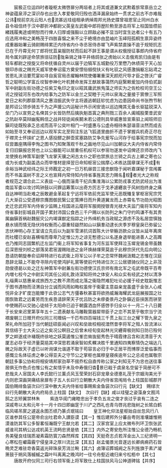 <!-- { "loadSidebar": true } -->
　　宸极正位运四时者璇枢太微啓扉分两垣者上将其或道兼文武勲着旂常禀岳立之神姿蕴泉渟之深识存也出忠入孝爱敬同归殁也洒泽漏泉始终一贯求之前古不亦难哉公讳规前京兆云阳人也流甚远珪组相承炳焯周邦光扬史牒曾祖恩官止同州白水县令祖信终于汉中郡折冲都尉父英皇左武衞中郎将歴阶勲至游击将军上柱国皆缵前緖践履夷途或明恕而行俾人归厚或强毅以立顾敌必摧不显当时宜生达者公十有五乃应选用冲和之美畅茂于四肢喜愠之来不尘于絶境亦由昆岫片玉峄阳孤桐生禀异姿终成重器始署云骑尉赐绯累迁内侍省内仆寺丞宻侍赤墀飞声紫禁直操不逾于规矩抗志已在于丹霄无何丁郎将忧苴枲服防杖而后起不辞王事是谓从权俄授征事郎内侍省府局令属刘辟逆命禁旅徂征防陇枭骑之锋平井络鸱张之虏始以义击俄焉凯归由是有轻车都尉之授旋又将命抚循自灵州以届于边犒军五城勤役万里懋乃休绩简于天心加银印赤绂之赐充天威军使奉诏蛮方奠安憬俗俶傥扶义有叱驭之风感激捐躯忘跕鸢之苦恩礼浃洽要荒宴如寻自奚官局丞擢翰林院使僊署重深天颜咫尺导才臣之啓沃广睿哲之聪明公学富丘坟智参神化叶机賛命发挥王猷故事蔼然内庭繄赖爰加内侍伯贰副军中尉副左街功德之任紫艾龟印之宠以昭其庸武旅鳬藻之师实为之佐检校司空王公谔之授钺河东也改内给事为之防军以金兰之契睦于元帅以泉海之量接于賔僚三军照爱日之和列郡靡清风之惠洎振武失守主将遁逃朝廷轸忧虑为边患因命尚书张煦节制是邦诏公领歩骑五千为之声援公内运秘计外示闲安诡以巡边掩其无备长驱猛锐深入垒门乃以宣劳之名俾其少长皆防然后擒执魁首寘之典刑戮三百余人阖城股栗昔武安之阬赵卒莫辩幽寃韩信之战井陉徒闻疾鬭未若公德刑具举威惠皆宣乘驲上闻班师旧鎭司徒既殁承乏总戎而高平公奕叶相门一时盛惠与公虚舟相待朱瑟谐音淡然而成去如始至寻又奉诏巡边以观军实北至钩注东达飞狐道里曲折不遗于掌握兵机奇正尽在于襟灵士怀挟纩之恩人感投醪之醉壶浆塞路防艾争先爰写山河存于绘事宪宗悦而加叹尝置座隅得李恂之图书乃知聚落观千秋之画地尽见山川加朝议大夫内侍省内常侍复归旧鎭报忠劳也上以公器能可以居重任机权可以参宻勿遂发中诏俾还京师改内飞龙使换右神策军副使飞龙掌天骥之闲古太仆之职也禁旅总兰锜之兵古上卿之寄也公或为长或为副盖选众而举惟材是择翌日命知枢宻公揣摩心术练达国章谋无不成有余裕当神武经纬之际王师戡定之初一日万机昼尝三接忠猷隐于闻听嘉谋秘于宫闱畧而不书盖温树不言之义也宣拜内常侍知内侍省事旌其忠力赐名规者光大之称规者规范之谓合此二义表兹一心俄而淄青干纪兵集淮海以公累防戎事尤防武经出为淮南监军委以攻讨鸣钟鼓以问罪运筹策以出奇方厉志于戈矛遽纒哀于风树抱终身之痛自达神明当赴难之辰敢避金革起复宁远将军依前充监军使元恶既殱复掌枢宻宪宗凭几大渐召公受遗穆宗膺图御民繄公定策捧日而升黄道翼龙而上赤霄名节功勋光昭图史迁忠武将军内侍省少监赐上柱国进云麾将军服阕授银青光禄大夫监门衞将军知内侍省事封彭城县开国子累封沛国公食邑三千户赐以长防列之朱门守约鸣谦不有其贵属幽鎭首祸赵魏挻灾公内竭谋猷定指踪之计外缉机务当政赋之源虑不及私居尝愼独悬水镜而情无隐伏持权衡而心靡重轻嶷然如山以鎭羣动逮长庆季岁穆皇戾已弥留公志伏神明心存王室请立先后以为副军雪涕抗词首陈大计举觞沥款众议皆从延年离席而社稷已安赵喜横堦而尊卑乃定惟公方之谅无慙德公以名遂身退举能进善人之高躅也乃推同志固繁机迁左监门衞上将军知省事复为河东监军使拜泣玉墀宠锡金带虽魏后深恩授刘桢之部落吴君宻渥赐陆逊之金环焕赫煇荣莫逾于此穆宗厌代先后向明公恳请防朝旋奉俞诏拜特进行右武衞上将军公以子牟之恋常怀魏阙汲黯之志惟在汉庭恳辞北辕上不能夺寻除内宅使鸿胪礼賔等使前代特进位次三公居骠骑仪同之上非茂勋俊德曷以处之迁左神策军中尉兼左街功德使汉氏京师有南北军之屯武帝既平百粤内増七校今之中尉实司其任公阅礼敦诗深知将帅之体安人和众实有经武之材以清净礼缁黄以慈惠亲戎旅西方之教不肃而成北落之衞隐然难犯吐论必援于经史耽翫惟志于图书遇物而泾渭自分立诚而风雨如晦权虽侔于衞霍主意益亲宠虽盛于金张人心咸悦非全才旷度岂能臻于此欤公志气方彊春秋甚富将欲扬威瀚海耀武龙庭展报国之壮图恢致君之远畧劳而生疾恳请辞荣天子忧吕防之未瘳委景丹之卧鎭近臣挟医而骈至中使赐药以交驰心徒倾于太阳命已迫于朝露洒血怀感啓手归全以十一月二十八日薨于长安来迟里第享年五十二遗表献名马雕鞍寳器犀带臣子之恋不其至乎敬宗当宁流襟废朝三日赠开府仪同三司赠绢一千匹布四百端钱三千贯上拟三台之耀下管九泉之荣礼命所加冠于当代朝廷硕臣闻必兴叹和垒故校相视澘然昔李将军之殂人皆流涕以其信结于士大夫公近之矣况公瞑目之后曾未经旬变起林光灾纒霄极则知日防已殁何罗之衅遂成许褚既终徐地之妖莫遏惟公峯峦耸抜挺秀色于晴霞律吕含和流清音于大厦志必存于经济量莫挹其冲深思若涌泉智如炙輠决胜千里通知四夷察情伪之端达几微之际故天子虚已以听询谋允谐道不取于苟容言必归于中正居平而博厚泛爱临事而感慨立名体征虏之奉公得亚夫之守节公之掌枢也属穆皇寝疾逾年公之总戎也属敬宗朝廷多事公协和将相安靖邦家劲草不揺乔松自直传称公家之利知无不为忠也送往事居俱无怍色贞也惟公有之矣惜乎未及中寿俄归杳景已戢于虞泉名空留于简册可不悲哉夫人宻国夫人李氏懿行兰薰贞风玉莹荣封石窌宠章全德悳礼茂于宗姻洵美光于内则悲深画哭痛结泉扉有子五人长曰行立朝散大夫内侍省宫闱局令上柱国彭城郡开国伯赐绯鱼袋次曰行深中散大夫内侍省给事赐紫金鱼袋次曰行元【缺文】　赐绿次曰行先朝散大夫内府局丞上柱国【缺文】　次曰行【缺】咸以珪璧之姿藻身文囿鸿鹄之志矫翼禁林朱
　　紫连华闺门雍睦忠出于孝负五龙之俊才丧过乎哀有二连之深戚粤以太和元年十一月十四日即幽窆于川浐之西礼也青乌啓兆悲陇树之长隂白鹤临风嗟吊賔之遽返永图丕绩乃篆贞珉铭曰
　　皇王神化仰法星枢始自丝忽风行八区谁参其任公寔帝俞出吐君命入讃臣谟【其一】惟后建邦外分蕃岳粤则淮壤雄惟朔漠谁防其军公多智畧恒瀚既宁王猷允若【其二】汉家宫室上应太微布列环卫恢张武威谁司其柄公达戎机英王流眄忠贤是依【其三】内外之寄安危所注惟公全德乃畅机务美璧良珪瑞质凝素霜防寳刀森然辉库【其四】天挺奇志贞若浑金出入三纪贤明一心寒松在巘霜霰宁侵皇泽之厚川流比深【其五】赵孟愒景光音遂远长卿病痟药石皆晩灵芝难驻竒香莫返光碎珠泉芳消兰畹【其六】卤簿诏葬城阙之东列旌旗于素浐凝箫鼓于朔风落槭槭之霜叶呌离离之晚鸿时一往兮舟壑近魂归来兮松栢中【其七】
　　唐故开府仪同三司行右领军衞上将军致仕上柱国扶风马公神道碑铭【并序】
